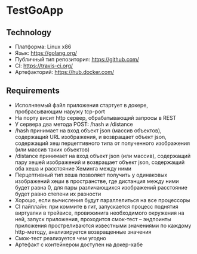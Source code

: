 # TestGoApp

## Technology 
 - Платформа: Linux x86
 - Язык: https://golang.org/
 - Публичный тип репозитория: https://github.com/
 - СI: https://travis-ci.org/
 - Артефакторий: https://hub.docker.com/
 
## Requirements
 - Исполняемый файл приложения стартует в докере, пробрасывающим наружу tcp-port
 - На порту висит http сервер, обрабатывающий запросы в REST
 - У сервера два метода POST: /hash и /distance
 - /hash принимает на вход объект json (массив объектов), содержащий URL изображения, и возвращает объект json, содержащий хеш перцептивного типа от полученного изображения (или массив таких объектов)
 - /distance принимает на вход объект json (или массив), содержащий пару хешей изображений и возвращает объект json, содержащий оба хеша и расстояние Хеминга между ними
 - Перцептивный тип хеша позволяет получить у одинаковых изображений хеши в пространстве, где дистанция между ними будет равна 0, для пары различающихся изображений расстояние будет равно степени их разности
 - Хорошо, если вычисления будут параллелиться на все процессоры
 - CI пайплайн: при коммите в гит, запускается процесс поднятия виртуалки в трейвисе, провижинига необходимого окружения на ней, запуск приложения, проходится смок-тест – эндпоинты приложения простреливаются известными значениями по каждому http-методу, анализируется возвращенные значения
 - Смок-тест реализуется чем угодно
 - Артефакт с контейнером доступен на докер-хабе